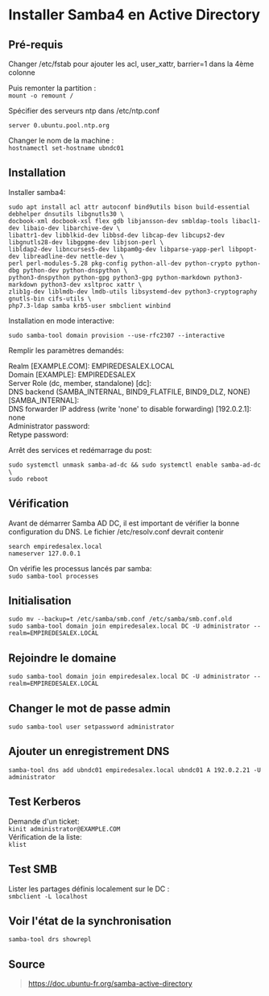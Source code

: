 # Installer Samba4 en Active Directory  

## Pré-requis ##

Changer /etc/fstab pour ajouter les acl, user_xattr, barrier=1 dans la 4ème colonne  

Puis remonter la partition :  
```mount -o remount /```  

Spécifier des serveurs ntp dans /etc/ntp.conf  

```server 0.ubuntu.pool.ntp.org ```  

Changer le nom de la machine :  
```hostnamectl set-hostname ubndc01```  

## Installation ##  

Installer samba4:  
```
sudo apt install acl attr autoconf bind9utils bison build-essential debhelper dnsutils libgnutls30 \
docbook-xml docbook-xsl flex gdb libjansson-dev smbldap-tools libacl1-dev libaio-dev libarchive-dev \
libattr1-dev libblkid-dev libbsd-dev libcap-dev libcups2-dev libgnutls28-dev libgpgme-dev libjson-perl \
libldap2-dev libncurses5-dev libpam0g-dev libparse-yapp-perl libpopt-dev libreadline-dev nettle-dev \
perl perl-modules-5.28 pkg-config python-all-dev python-crypto python-dbg python-dev python-dnspython \
python3-dnspython python-gpg python3-gpg python-markdown python3-markdown python3-dev xsltproc xattr \
zlib1g-dev liblmdb-dev lmdb-utils libsystemd-dev python3-cryptography gnutls-bin cifs-utils \
php7.3-ldap samba krb5-user smbclient winbind
```  
Installation en mode interactive:  

```sudo samba-tool domain provision --use-rfc2307 --interactive```  

Remplir les paramètres demandés:  

Realm [EXAMPLE.COM]: EMPIREDESALEX.LOCAL  
Domain [EXAMPLE]: EMPIREDESALEX  
Server Role (dc, member, standalone) [dc]:  
DNS backend (SAMBA_INTERNAL, BIND9_FLATFILE, BIND9_DLZ, NONE) [SAMBA_INTERNAL]:  
DNS forwarder IP address (write 'none' to disable forwarding) [192.0.2.1]: none  
Administrator password:  
Retype password:  

Arrêt des services et redémarrage du post:  

```sudo systemctl disable smbd nmbd && sudo systemctl mask smbd nmbd \
sudo systemctl unmask samba-ad-dc && sudo systemctl enable samba-ad-dc \
sudo reboot
```
## Vérification ##  
Avant de démarrer Samba AD DC, il est important de vérifier la bonne configuration du DNS.
Le fichier /etc/resolv.conf devrait contenir
```
search empiredesalex.local  
nameserver 127.0.0.1
```
On vérifie les processus lancés par samba:  
```sudo samba-tool processes```

## Initialisation ##  
```
sudo mv --backup=t /etc/samba/smb.conf /etc/samba/smb.conf.old  
sudo samba-tool domain join empiredesalex.local DC -U administrator --realm=EMPIREDESALEX.LOCAL
``` 
## Rejoindre le domaine ##  
```sudo samba-tool domain join empiredesalex.local DC -U administrator --realm=EMPIREDESALEX.LOCAL```  
## Changer le mot de passe admin ##  
```sudo samba-tool user setpassword administrator```  
## Ajouter un enregistrement DNS ##  
```samba-tool dns add ubndc01 empiredesalex.local ubndc01 A 192.0.2.21 -U administrator```  
## Test Kerberos ##  
Demande d'un ticket:  
`kinit administrator@EXAMPLE.COM`  
Vérification de la liste:  
`klist`
## Test SMB ##  
Lister les partages définis localement sur le DC :  
```smbclient -L localhost```

## Voir l'état de la synchronisation ##  
```samba-tool drs showrepl```  

## Source ##  
> https://doc.ubuntu-fr.org/samba-active-directory 
